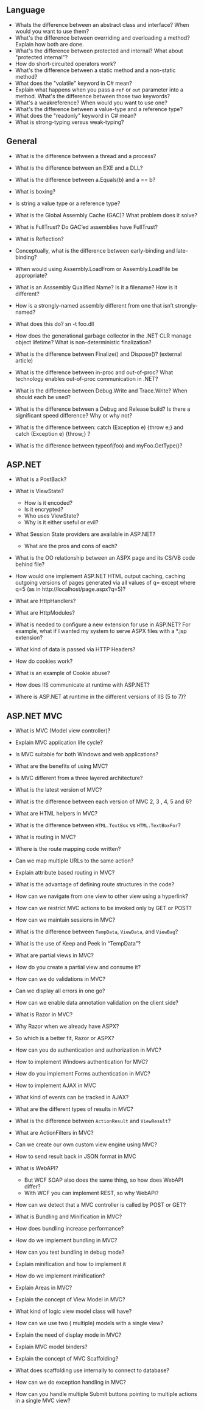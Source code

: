 ## Language

* Whats the difference between an abstract class and interface? When would you want to use them?
* What's the difference between overriding and overloading a method? Explain how both are done.
* What's the difference between protected and internal? What about "protected internal"?
* How do short-circuited operators work?
* What's the difference between a static method and a non-static method?
* What does the "volatile" keyword in C# mean?
* Explain what happens when you pass a `ref` or `out` parameter into a method. What's the difference between those two keywords?
* What's a weakreference? When would you want to use one?
* What's the difference between a value-type and a reference type?
* What does the "readonly" keyword in C# mean?
* What is strong-typing versus weak-typing?

## General

* What is the difference between a thread and a process?
* What is the difference between an EXE and a DLL?

* What is the difference between a.Equals(b) and a == b?
* What is boxing?
* Is string a value type or a reference type?

* What is the Global Assembly Cache (GAC)? What problem does it solve?
* What is FullTrust? Do GAC’ed assemblies have FullTrust?

* What is Reflection?
* Conceptually, what is the difference between early-binding and late-binding?
* When would using Assembly.LoadFrom or Assembly.LoadFile be appropriate?
* What is an Asssembly Qualified Name? Is it a filename? How is it different?
* How is a strongly-named assembly different from one that isn’t strongly-named?
* What does this do? sn -t foo.dll

* How does the generational garbage collector in the .NET CLR manage object lifetime? What is non-deterministic finalization?
* What is the difference between Finalize() and Dispose()? (external article)
* What is the difference between in-proc and out-of-proc? What technology enables out-of-proc communication in .NET?

* What is the difference between Debug.Write and Trace.Write? When should each be used?
* What is the difference between a Debug and Release build? Is there a significant speed difference? Why or why not?
* What is the difference between: catch (Exception e) {throw e;} and catch (Exception e) {throw;} ?
* What is the difference between typeof(foo) and myFoo.GetType()?

## ASP.NET

* What is a PostBack?
* What is ViewState? 
    * How is it encoded? 
    * Is it encrypted? 
    * Who uses ViewState? 
    * Why is it either useful or evil?

* What Session State providers are available in ASP.NET? 
    * What are the pros and cons of each?
    
* What is the OO relationship between an ASPX page and its CS/VB code behind file?
* How would one implement ASP.NET HTML output caching, caching outgoing versions of pages generated via all values of q= except where q=5 (as in http://localhost/page.aspx?q=5)?
* What are HttpHandlers?
* What are HttpModules?
* What is needed to configure a new extension for use in ASP.NET? 
For example, what if I wanted my system to serve ASPX files with a *.jsp extension?

* What kind of data is passed via HTTP Headers?
* How do cookies work? 
* What is an example of Cookie abuse?

* How does IIS communicate at runtime with ASP.NET? 
* Where is ASP.NET at runtime in the different versions of IIS (5 to 7)?

## ASP.NET MVC

* What is MVC (Model view controller)?
* Explain MVC application life cycle?
* Is MVC suitable for both Windows and web applications?
* What are the benefits of using MVC?
* Is MVC different from a three layered architecture?

* What is the latest version of MVC?
* What is the difference between each version of MVC 2, 3 , 4, 5 and 6?
* What are HTML helpers in MVC?
* What is the difference between `HTML.TextBox` vs `HTML.TextBoxFor`?

* What is routing in MVC?
* Where is the route mapping code written?
* Can we map multiple URLs to the same action?
* Explain attribute based routing in MVC?
* What is the advantage of defining route structures in the code?
* How can we navigate from one view to other view using a hyperlink?

* How can we restrict MVC actions to be invoked only by GET or POST?

* How can we maintain sessions in MVC?

* What is the difference between `TempData`, `ViewData`, and `ViewBag`?
* What is the use of Keep and Peek in “TempData”?

* What are partial views in MVC?
* How do you create a partial view and consume it?

* How can we do validations in MVC?
* Can we display all errors in one go?
* How can we enable data annotation validation on the client side?

* What is Razor in MVC?
* Why Razor when we already have ASPX?
* So which is a better fit, Razor or ASPX?

* How can you do authentication and authorization in MVC?
* How to implement Windows authentication for MVC?
* How do you implement Forms authentication in MVC?

* How to implement AJAX in MVC
* What kind of events can be tracked in AJAX?

* What are the different types of results in MVC?
* What is the difference between `ActionResult` and `ViewResult`?
* What are ActionFilters in MVC?

* Can we create our own custom view engine using MVC?
* How to send result back in JSON format in MVC

* What is WebAPI?
    * But WCF SOAP also does the same thing, so how does WebAPI differ?
    * With WCF you can implement REST, so why WebAPI?

* How can we detect that a MVC controller is called by POST or GET?

* What is Bundling and Minification in MVC?
* How does bundling increase performance?
* How do we implement bundling in MVC?
* How can you test bundling in debug mode?
* Explain minification and how to implement it
* How do we implement minification?

* Explain Areas in MVC?
* Explain the concept of View Model in MVC?
* What kind of logic view model class will have?
* How can we use two ( multiple) models with a single view?
* Explain the need of display mode in MVC?
* Explain MVC model binders?

* Explain the concept of MVC Scaffolding?
* What does scaffolding use internally to connect to database?

* How can we do exception handling in MVC?
* How can you handle multiple Submit buttons pointing to multiple actions in a single MVC view?
